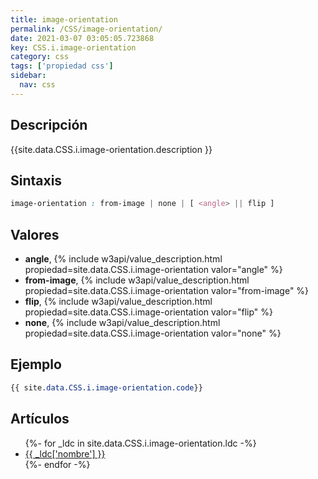 ```yaml
---
title: image-orientation
permalink: /CSS/image-orientation/
date: 2021-03-07 03:05:05.723868
key: CSS.i.image-orientation
category: css
tags: ['propiedad css']
sidebar: 
  nav: css
---
```


## Descripción
{{site.data.CSS.i.image-orientation.description }}

## Sintaxis
~~~css
image-orientation : from-image | none | [ <angle> || flip ]
~~~

## Valores
* **angle**,  {% include w3api/value_description.html propiedad=site.data.CSS.i.image-orientation valor="angle" %}
* **from-image**,  {% include w3api/value_description.html propiedad=site.data.CSS.i.image-orientation valor="from-image" %}
* **flip**,  {% include w3api/value_description.html propiedad=site.data.CSS.i.image-orientation valor="flip" %}
* **none**,  {% include w3api/value_description.html propiedad=site.data.CSS.i.image-orientation valor="none" %}

## Ejemplo
~~~css
{{ site.data.CSS.i.image-orientation.code}}
~~~

## Artículos
<ul>
{%- for _ldc in site.data.CSS.i.image-orientation.ldc -%}
   <li>
       <a href="{{_ldc['url'] }}">{{ _ldc['nombre'] }}</a>
   </li>
{%- endfor -%}
</ul>
